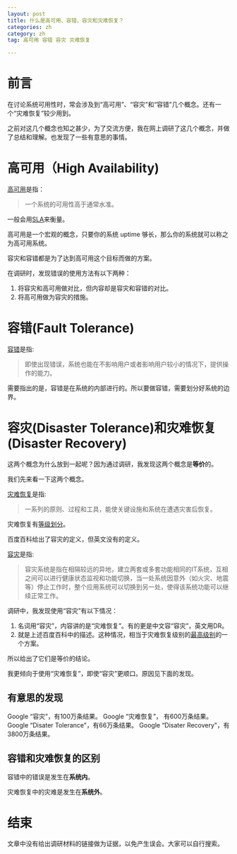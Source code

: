 ```yaml
---
layout: post
title: 什么是高可用、容错、容灾和灾难恢复？
categories: zh
category: zh
tag: 高可用 容错 容灾 灾难恢复

---
```


# 前言	
在讨论系统可用性时，常会涉及到“高可用”、“容灾”和“容错”几个概念。还有一个“灾难恢复”较少用到。

之前对这几个概念也知之甚少，为了交流方便，我在网上调研了这几个概念，并做了总结和理解。也发现了一些有意思的事情。


# 高可用（High Availability)
[高可用](https://en.wikipedia.org/wiki/High_availability)是指：
>一个系统的可用性高于通常水准。

一般会用[SLA](https://en.wikipedia.org/wiki/Service-level_agreement)来衡量。

高可用是一个宏观的概念，只要你的系统 uptime 够长，那么你的系统就可以称之为高可用系统。

容灾和容错都是为了达到高可用这个目标而做的方案。

在调研时，发现错误的使用方法有以下两种：
1. 将容灾和高可用做对比，但内容却是容灾和容错的对比。
2. 将高可用做为容灾的措施。
# 容错(Fault Tolerance)
[容错](https://en.wikipedia.org/wiki/Fault_tolerance)是指:
>即使出现错误，系统也能在不影响用户或者影响用户较小的情况下，提供操作的能力。

需要指出的是，容错是在系统的内部进行的。所以要做容错，需要划分好系统的边界。

# 容灾(Disaster Tolerance)和灾难恢复(Disaster Recovery)
这两个概念为什么放到一起呢？因为通过调研，我发现这两个概念是**等价**的。

我们先来看一下这两个概念。

[灾难恢复](https://en.wikipedia.org/wiki/Disaster_recovery)是指:
>一系列的原则、过程和工具，能使关键设施和系统在遭遇灾害后恢复。

灾难恢复有[等级划分](https://en.wikipedia.org/wiki/Seven_tiers_of_disaster_recovery)。

百度百科给出了容灾的定义，但英文没有的定义。

[容灾](https://baike.baidu.com/item/%E5%AE%B9%E7%81%BE)是指:
> 容灾系统是指在相隔较远的异地，建立两套或多套功能相同的IT系统，互相之间可以进行健康状态监视和功能切换，当一处系统因意外（如火灾、地震等）停止工作时，整个应用系统可以切换到另一处，使得该系统功能可以继续正常工作。

调研中，我发现使用“容灾”有以下情况：
1. 名词用“容灾”，内容讲的是“灾难恢复”。有的更是中文容“容灾”，英文用DR。
2. 就是上述百度百科中的描述。这种情况，相当于灾难恢复级别的[最高级别](https://en.wikipedia.org/wiki/Seven_tiers_of_disaster_recovery#Tier_7:_Highly_automated.2C_business_integrated_solution)的一个方案。

所以给出了它们是等价的结论。

我更倾向于使用“灾难恢复”，即使“容灾”更顺口。原因见下面的发现。
## 有意思的发现
Google “容灾”，有100万条结果。
Google “灾难恢复”， 有600万条结果。
Google “Disater Tolerance"，有66万条结果。
Google “Disater Recovery"，有3800万条结果。

## 容错和灾难恢复的区别
容错中的错误是发生在**系统内**。

灾难恢复中的灾难是发生在**系统外**。

# 结束
文章中没有给出调研材料的链接做为证据，以免产生误会。大家可以自行搜索。

